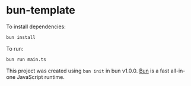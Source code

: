 # bun-template

To install dependencies:

```bash
bun install
```

To run:

```bash
bun run main.ts
```

This project was created using `bun init` in bun v1.0.0. [Bun](https://bun.sh) is a fast all-in-one JavaScript runtime.
